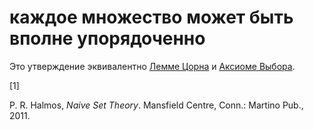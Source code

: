 # каждое множество может быть вполне упорядоченно
Это утверждение эквивалентно [Лемме Цорна](%D0%BB%D0%B5%D0%BC%D0%BC%D0%B0%20%D0%A6%D0%BE%D1%80%D0%BD%D0%B0) и [Аксиоме Выбора](%D0%B0%D0%BA%D1%81%D0%B8%D0%BE%D0%BC%D0%B0%20%D0%B2%D1%8B%D0%B1%D0%BE%D1%80%D0%B0).

\[1\]

P. R. Halmos, _Naive Set Theory_. Mansfield Centre, Conn.: Martino Pub., 2011.